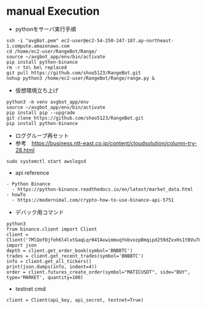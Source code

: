 # manual Execution
- pythonをサーバ実行手順
```
ssh -i "avgBot.pem" ec2-user@ec2-54-250-247-187.ap-northeast-1.compute.amazonaws.com
cd /home/ec2-user/RangeBot/Range/
source ~/avgbot_app/env/bin/activate
pip install python-binance 
rm -r to\ be\ replaced
git pull https://github.com/shoo5123/RangeBot.git
nohup python3 /home/ec2-user/RangeBot/Range/range.py &
```
- 仮想環境立ち上げ
```
python3 -m venv avgbot_app/env
source ~/avgbot_app/env/bin/activate
pip install pip --upgrade
git clone https://github.com/shoo5123/RangeBot.git
pip install python-binance
```

- ロググループ再セット
- 参考　https://business.ntt-east.co.jp/content/cloudsolution/column-try-28.html
```
sudo systemctl start awslogsd
```

- api reference
```
- Python Binance 
  - https://python-binance.readthedocs.io/en/latest/market_data.html
- howTo
  - https://modernimal.com/crypto-how-to-use-binance-api-5751
```
- デバック用コマンド
```
python3
from binance.client import Client
client = Client('7MlQofOjfeh6l4lxtGaqLqr04IAxwimmuqYobvozpBmqipd259dZxxHs1tBVu70a','eIIwHSRH6bpKAlAmAfhVDMjt1pmRopvSp54uC9fVF09PnYmCwS4ye2rwpsfsWOa3')
import json
depth = client.get_order_book(symbol='BNBBTC')
trades = client.get_recent_trades(symbol='BNBBTC')
info = client.get_all_tickers()
print(json.dumps(info, indent=4))
order = client.futures_create_order(symbol="MATICUSDT", side="BUY", type='MARKET', quantity=100)
```

- testnet cmd
```
client = Client(api_key, api_secret, testnet=True)
```



